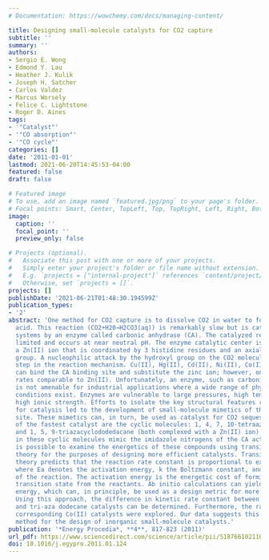 ```yaml
---
# Documentation: https://wowchemy.com/docs/managing-content/

title: Designing small-molecule catalysts for CO2 capture
subtitle: ''
summary: ''
authors:
- Sergio E. Wong
- Edmond Y. Lau
- Heather J. Kulik
- Joseph H. Satcher
- Carlos Valdez
- Marcus Worsely
- Felice C. Lightstone
- Roger D. Aines
tags:
- '"Catalyst"'
- '"CO absorption"'
- '"CO cycle"'
categories: []
date: '2011-01-01'
lastmod: 2021-06-20T14:45:53-04:00
featured: false
draft: false

# Featured image
# To use, add an image named `featured.jpg/png` to your page's folder.
# Focal points: Smart, Center, TopLeft, Top, TopRight, Left, Right, BottomLeft, Bottom, BottomRight.
image:
  caption: ''
  focal_point: ''
  preview_only: false

# Projects (optional).
#   Associate this post with one or more of your projects.
#   Simply enter your project's folder or file name without extension.
#   E.g. `projects = ["internal-project"]` references `content/project/deep-learning/index.md`.
#   Otherwise, set `projects = []`.
projects: []
publishDate: '2021-06-21T01:48:30.194599Z'
publication_types:
- '2'
abstract: 'One method for CO2 capture is to dissolve CO2 in water to form carbonic
  acid. This reaction (CO2+H20→H2CO3(aq)) is remarkably slow but is catalyzed in biological
  systems by an enzyme called carbonic anhydrase (CA). The catalyzed reaction is diffusion
  limited and occurs at near neutral pH. The enzyme catalytic center is composed of
  a Zn(II) ion that is coordinated by 3 histidine residues and an axial water/hydroxyl
  group. A nucleophilic attack by the hydroxyl group on the CO2 molecule is the first
  step in the reaction mechanism. Cu(II), Hg(II), Cd(II), Ni(II), Co(II) and Mn(II)
  can bind the CA binding site and substitute the zinc ion; however, only Co(II) yields
  rates comparable to Zn(II). Unfortunately, an enzyme, such as carbonic anhydrase,
  is not amenable for industrial applications where a wide range of physico-chemical
  conditions exist. Enzymes are vulnerable to large pressures, high temperature, and
  high ionic strength. Efforts to isolate the key structural features responsible
  for catalysis led to the development of small-molecule mimetics of the CA catalytic
  site. These mimetics can, in turn, be used as catalyst for CO2 sequestration. Two
  of the fastest catalyst are the cyclic molecules: 1, 4, 7, 10-tetraazacyclododedacane
  and 1, 5, 9-triazacyclododedacane (both complexed with a Zn(II) ion). Nitrogen atoms
  in these cyclic molecules mimic the imidazole nitrogens of the CA active site. It
  is possible to examine the energetics of these compounds using transition state
  theory for the purposes of designing more efficient catalysts. Transition state
  theory predicts that the reaction rate constant is proportional to exp(−Ea/kT),
  where Ea denotes the activation energy, k the Boltzmann constant, and T the temperature
  of the reaction. The activation energy is the energetic cost of forming the reaction
  transition state from the reactants. Ab initio calculations can yield the activation
  energy, which can, in principle, be used as a design metric for more efficient catalysts.
  Using this approach, the difference in kinetic rate constant between the tetra-
  and tri-aza dodecane catalysts can be determined. Furthermore, the rates of the
  corresponding Co(II) catalysts were explored. Our data suggests this is a viable
  method for the design of inorganic small-molecule catalysts.'
publication: '*Energy Procedia*, **4**, 817-823 (2011)'
url_pdf: https://www.sciencedirect.com/science/article/pii/S1876610211001263
doi: 10.1016/j.egypro.2011.01.124
---
```

